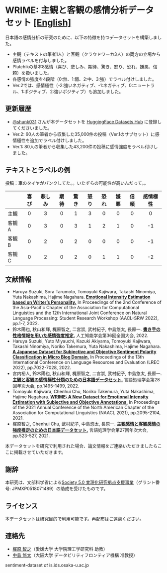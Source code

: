 # WRIME: 主観と客観の感情分析データセット [[English]](https://github.com/ids-cv/wrime/blob/master/README.en.md)

日本語の感情分析の研究のために、以下の特徴を持つデータセットを構築しました。

- 主観（テキストの筆者1人）と客観（クラウドワーカ3人）の両方の立場から感情ラベルを付与しました。
- Plutchikの基本8感情（喜び、悲しみ、期待、驚き、怒り、恐れ、嫌悪、信頼）を扱いました。
- 各感情の強度を4段階（0:無、1:弱、2:中、3:強）でラベル付けしました。
- Ver.2では、感情極性（-2:強いネガティブ、-1:ネガティブ、0:ニュートラル、1:ポジティブ、2:強いポジティブ）も追加しました。

## 更新履歴

- [@shunk031](https://github.com/shunk031) さんが本データセットを [HuggingFace Datasets Hub](https://huggingface.co/datasets/shunk031/wrime) に登録してくださいました。
- Ver.2: 60人の筆者から収集した35,000件の投稿（Ver.1のサブセット）に感情極性を追加でラベル付けしました。
- Ver.1: 80人の筆者から収集した43,200件の投稿に感情強度をラベル付けしました。

## テキストとラベルの例

投稿：車のタイヤがパンクしてた。。いたずらの可能性が高いんだって。。

||喜び|悲しみ|期待|驚き|怒り|恐れ|嫌悪|信頼|感情極性|
| :--- | :---: | :---: | :---: | :---: | :---: | :---: | :---: | :---: | :---: |
|主観 |0|3|0|1|3|0|0|0|0|
|客観A|0|3|0|3|1|2|1|0|-1|
|客観B|0|2|0|2|0|0|0|0|-1|
|客観C|0|2|0|2|0|1|1|0|-2|

## 文献情報

- Haruya Suzuki, Sora Tarumoto, Tomoyuki Kajiwara, Takashi Ninomiya, Yuta Nakashima, Hajime Nagahara. **[Emotional Intensity Estimation based on Writer’s Personality.](https://aclanthology.org/2022.aacl-srw.1/)** In Proceedings of the 2nd Conference of the Asia-Pacific Chapter of the Association for Computational Linguistics and the 12th International Joint Conference on Natural Language Processing: Student Research Workshop (AACL-SRW 2022), pp.1-7, 2022.
- 鈴木陽也, 秋山和輝, 梶原智之, 二宮崇, 武村紀子, 中島悠太, 長原一. **[書き手の性格情報を用いた感情強度推定.](https://doi.org/10.11517/pjsai.JSAI2022.0_4D3GS604)** 人工知能学会第36回全国大会, 2022.
- Haruya Suzuki, Yuto Miyauchi, Kazuki Akiyama, Tomoyuki Kajiwara, Takashi Ninomiya, Noriko Takemura, Yuta Nakashima, Hajime Nagahara. **[A Japanese Dataset for Subjective and Objective Sentiment Polarity Classification in Micro Blog Domain.](https://aclanthology.org/2022.lrec-1.759/)** In Proceedings of the 13th International Conference on Language Resources and Evaluation (LREC 2022), pp.7022-7028, 2022.
- 宮内裕人, 鈴木陽也, 秋山和輝, 梶原智之, 二宮崇, 武村紀子, 中島悠太, 長原一. **[主観と客観の感情極性分類のための日本語データセット.](https://www.anlp.jp/proceedings/annual_meeting/2022/pdf_dir/PH3-13.pdf)** 言語処理学会第28回年次大会, pp.1495-1499, 2022.
- Tomoyuki Kajiwara, Chenhui Chu, Noriko Takemura, Yuta Nakashima, Hajime Nagahara. **[WRIME: A New Dataset for Emotional Intensity Estimation with Subjective and Objective Annotations.](https://aclanthology.org/2021.naacl-main.169/)** In Proceedings of the 2021 Annual Conference of the North American Chapter of the Association for Computational Linguistics (NAACL 2021), pp.2095-2104, 2021.
- 梶原智之, Chenhui Chu, 武村紀子, 中島悠太, 長原一. **[主観感情と客観感情の強度推定のための日本語データセット.](https://www.anlp.jp/proceedings/annual_meeting/2021/pdf_dir/P3-3.pdf)** 言語処理学会第27回年次大会, pp.523-527, 2021.

本データセットを研究で利用された場合、論文情報をご連絡いただきましたらここに掲載させていただきます。

## 謝辞

本研究は、文部科学省による[Society 5.0 実現化研究拠点支援事業](https://www.ids.osaka-u.ac.jp/ildi/index.html)（グラント番号: JPMXP0518071489）の助成を受けたものです。

## ライセンス

本データセットは研究目的で利用可能です。再配布はご遠慮ください。

## 連絡先

- [梶原 智之](https://sites.google.com/site/moguranosenshi/)（愛媛大学 大学院理工学研究科 助教）
- [中島 悠太](https://www.n-yuta.jp/)（大阪大学 データビリティフロンティア機構 准教授）

sentiment-dataset *at* is.ids.osaka-u.ac.jp

